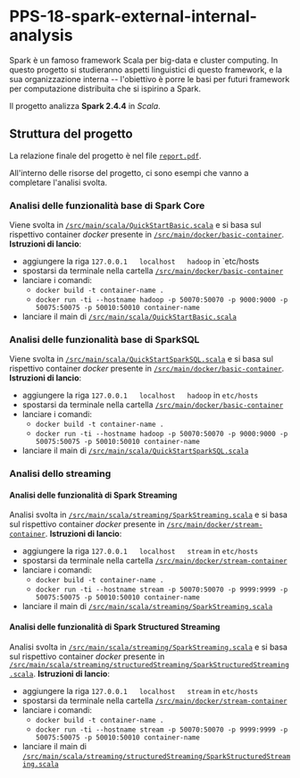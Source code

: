 # PPS-18-spark-external-internal-analysis
Spark è un famoso framework Scala per big-data e cluster computing. In questo progetto si studieranno aspetti linguistici di questo framework, e la sua organizzazione interna -- l'obiettivo è porre le basi per futuri framework per computazione distribuita che si ispirino a Spark.

Il progetto analizza __Spark 2.4.4__ in *Scala*.

## Struttura del progetto
La relazione finale del progetto è nel file [`report.pdf`](report.pdf).

All'interno delle risorse del progetto, ci sono esempi che vanno a completare
l'analisi svolta.

### Analisi delle funzionalità base di __Spark Core__
Viene svolta in [`/src/main/scala/QuickStartBasic.scala`](/src/main/scala/QuickStartBasic.scala)
e si basa sul rispettivo container _docker_ presente in
[`/src/main/docker/basic-container`](/src/main/docker/basic-container).
__Istruzioni di lancio__:
- aggiungere la riga `127.0.0.1   localhost   hadoop` in `etc/hosts
- spostarsi da terminale nella cartella [`/src/main/docker/basic-container`](/src/main/docker/basic-container)
- lanciare i comandi:
    - `docker build -t container-name .`
    - `docker run -ti --hostname hadoop -p 50070:50070 -p 9000:9000 -p 50075:50075 -p 50010:50010 container-name`
- lanciare il main di [`/src/main/scala/QuickStartBasic.scala`](/src/main/scala/QuickStartBasic.scala)


### Analisi delle funzionalità base di __SparkSQL__
Viene svolta in [`/src/main/scala/QuickStartSparkSQL.scala`](/src/main/scala/QuickStartSparkSQL.scala) 
e si basa sul rispettivo container _docker_ presente in
[`/src/main/docker/basic-container`](/src/main/docker/basic-container).
__Istruzioni di lancio__:
- aggiungere la riga `127.0.0.1   localhost   hadoop` in `etc/hosts`
- spostarsi da terminale nella cartella [`/src/main/docker/basic-container`](/src/main/docker/basic-container)
- lanciare i comandi:
    - `docker build -t container-name .`
    - `docker run -ti --hostname hadoop -p 50070:50070 -p 9000:9000 -p 50075:50075 -p 50010:50010 container-name`
- lanciare il main di [`/src/main/scala/QuickStartSparkSQL.scala`](/src/main/scala/QuickStartSparkSQL.scala) 

### Analisi dello streaming

#### Analisi delle funzionalità di __Spark Streaming__
Analisi svolta in [`/src/main/scala/streaming/SparkStreaming.scala`](/src/main/scala/streaming/SparkStreaming.scala)
e si basa sul rispettivo container _docker_ presente in
[`/src/main/docker/stream-container`](/src/main/docker/stream-container).
__Istruzioni di lancio__:
- aggiungere la riga `127.0.0.1   localhost   stream` in `etc/hosts`
- spostarsi da terminale nella cartella [`/src/main/docker/stream-container`](/src/main/docker/stream-container)
- lanciare i comandi:
    - `docker build -t container-name .`
    - `docker run -ti --hostname stream -p 50070:50070 -p 9999:9999 -p 50075:50075 -p 50010:50010 container-name`
- lanciare il main di [`/src/main/scala/streaming/SparkStreaming.scala`](/src/main/scala/streaming/SparkStreaming.scala)

#### Analisi delle funzionalità di __Spark Structured Streaming__
Analisi svolta in [`/src/main/scala/streaming/SparkStreaming.scala`](/src/main/scala/streaming/SparkStreaming.scala)
e si basa sul rispettivo container _docker_ presente in
[`/src/main/scala/streaming/structuredStreaming/SparkStructuredStreaming.scala`](/src/main/scala/streaming/structuredStreaming/SparkStructuredStreaming.scala).
__Istruzioni di lancio__:
- aggiungere la riga `127.0.0.1   localhost   stream` in `etc/hosts`
- spostarsi da terminale nella cartella [`/src/main/docker/stream-container`](/src/main/docker/stream-container)
- lanciare i comandi:
    - `docker build -t container-name .`
    - `docker run -ti --hostname stream -p 50070:50070 -p 9999:9999 -p 50075:50075 -p 50010:50010 container-name`
- lanciare il main di [`/src/main/scala/streaming/structuredStreaming/SparkStructuredStreaming.scala`](/src/main/scala/streaming/structuredStreaming/SparkStructuredStreaming.scala)